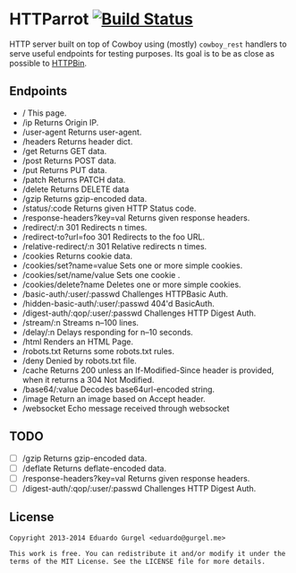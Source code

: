 # HTTParrot [![Build Status](https://travis-ci.org/edgurgel/httparrot.png?branch=master)](https://travis-ci.org/edgurgel/httparrot)

HTTP server built on top of Cowboy using (mostly) `cowboy_rest` handlers to serve useful endpoints for testing purposes. Its goal is to be as close as possible to [HTTPBin](http://httpbin.org).

## Endpoints

* / This page.
* /ip Returns Origin IP.
* /user-agent Returns user-agent.
* /headers Returns header dict.
* /get Returns GET data.
* /post Returns POST data.
* /put Returns PUT data.
* /patch Returns PATCH data.
* /delete Returns DELETE data
* /gzip Returns gzip-encoded data.
* /status/:code Returns given HTTP Status code.
* /response-headers?key=val Returns given response headers.
* /redirect/:n 301 Redirects n times.
* /redirect-to?url=foo 301 Redirects to the foo URL.
* /relative-redirect/:n 301 Relative redirects n times.
* /cookies Returns cookie data.
* /cookies/set?name=value Sets one or more simple cookies.
* /cookies/set/name/value Sets one cookie .
* /cookies/delete?name Deletes one or more simple cookies.
* /basic-auth/:user/:passwd Challenges HTTPBasic Auth.
* /hidden-basic-auth/:user/:passwd 404'd BasicAuth.
* /digest-auth/:qop/:user/:passwd Challenges HTTP Digest Auth.
* /stream/:n Streams n–100 lines.
* /delay/:n Delays responding for n–10 seconds.
* /html Renders an HTML Page.
* /robots.txt Returns some robots.txt rules.
* /deny Denied by robots.txt file.
* /cache Returns 200 unless an If-Modified-Since header is provided, when it returns a 304 Not Modified.
* /base64/:value Decodes base64url-encoded string.
* /image Return an image based on Accept header.
* /websocket Echo message received through websocket

## TODO

* [ ] /gzip Returns gzip-encoded data.
* [ ] /deflate Returns deflate-encoded data.
* [ ] /response-headers?key=val Returns given response headers.
* [ ] /digest-auth/:qop/:user/:passwd Challenges HTTP Digest Auth.

## License

    Copyright 2013-2014 Eduardo Gurgel <eduardo@gurgel.me>

    This work is free. You can redistribute it and/or modify it under the
    terms of the MIT License. See the LICENSE file for more details.

